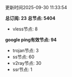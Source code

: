 更新时间2025-09-30 11:33:54

**总订阅: 23**
**总节点: 5404**
- vless节点: 8

**google ping有效节点: 94**
- trojan节点: 3
- ss节点: 60
- v2ray节点: 30
- ssr节点: 1
